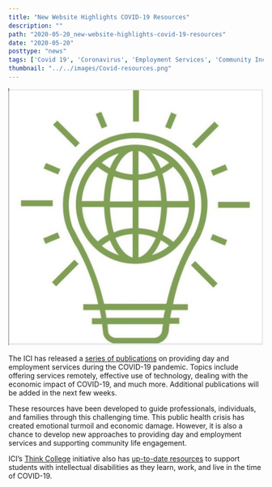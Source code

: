 ```yaml
---
title: "New Website Highlights COVID-19 Resources"
description: ""
path: "2020-05-20_new-website-highlights-covid-19-resources"
date: "2020-05-20"
posttype: "news"
tags: ['Covid 19', 'Coronavirus', 'Employment Services', 'Community Inclusion', 'New Publication']
thumbnail: "../../images/Covid-resources.png"
---
```






![Covid Resources](../../images/Covid-resources.png)


The ICI has released a  [series of publications](https://covid19.communityinclusion.org/) on providing day and employment services during the COVID-19 pandemic. Topics include offering services remotely, effective use of technology, dealing with the economic impact of COVID-19, and much more. Additional publications will be added in the next few weeks.

These resources have been developed to guide professionals, individuals, and families through this challenging time. This public health crisis has created emotional turmoil and economic damage. However, it is also a chance to develop new approaches to providing day and employment services and supporting community life engagement.

ICI’s  [Think College](https://thinkcollege.net/)  initiative also has  [up-to-date resources](https://thinkcollege.net/think-college-news/were-here-to-lend-a-hand) to support students with intellectual disabilities as they learn, work, and live in the time of COVID-19.

